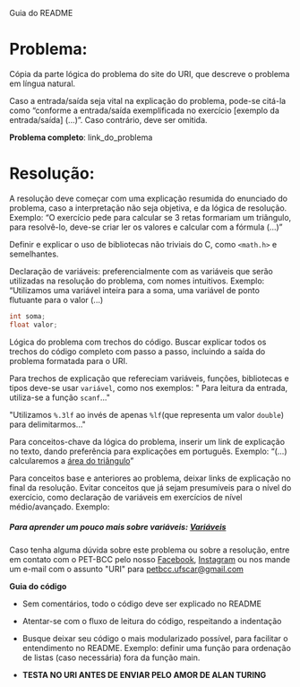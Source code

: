 Guia do README

# Problema:    
Cópia da parte lógica do problema do site do URI, que descreve o problema em língua natural.

Caso a entrada/saída seja vital na explicação do problema, pode-se citá-la como “conforme a entrada/saída exemplificada no exercício [exemplo da entrada/saída] (...)”. Caso contrário, deve ser omitida.

**Problema completo**: link_do_problema


# Resolução:
A resolução deve começar com uma explicação resumida do enunciado do problema, caso a interpretação não seja objetiva, e da lógica de resolução. Exemplo: “O exercício pede para calcular se 3 retas formariam um triângulo, para resolvê-lo, deve-se criar ler os valores e calcular com a fórmula (...)”

Definir e explicar o uso de bibliotecas não triviais do C, como `<math.h>` e semelhantes.

Declaração de variáveis: preferencialmente com as variáveis que serão utilizadas na resolução do problema, com nomes intuitivos. 
Exemplo: “Utilizamos uma variável inteira para a soma, uma variável de ponto flutuante para o valor (...)
```c
int soma;
float valor;
```

Lógica do problema com trechos do código. Buscar explicar todos os trechos do código completo com passo a passo, incluindo a saída do problema formatada para o URI.

Para trechos de explicação que refereciam variáveis, funções, bibliotecas e tipos deve-se usar `variável`, como nos exemplos:
" Para leitura da entrada, utiliza-se a função `scanf`..."

"Utilizamos `%.3lf` ao invés de apenas `%lf`(que representa um valor `double`) para delimitarmos..."


Para conceitos-chave da lógica do problema, inserir um link de explicação no texto, dando preferência para explicações em português.
Exemplo: “(...) calcularemos a [área do triângulo](link)”

Para conceitos base e anteriores ao problema, deixar links de explicação no final da resolução. Evitar conceitos que já sejam presumíveis para o nível do exercício, como declaração de variáveis em exercícios de nível médio/avançado.
Exemplo: 
##### Para aprender um pouco mais sobre variáveis: [Variáveis](http://linguagemc.com.br/variaveis-em-linguagem-c/)
    
Caso tenha alguma dúvida sobre este problema ou sobre a resolução, entre em contato com o PET-BCC pelo nosso
[Facebook](https://www.facebook.com/petbcc/),
[Instagram](https://www.instagram.com/petbcc.ufscar/)
ou nos mande um e-mail com o assunto "URI" para  petbcc.ufscar@gmail.com

**Guia do código**

 - Sem comentários, todo o código deve ser explicado no README

 - Atentar-se com o fluxo de leitura do código, respeitando a indentação

 - Busque deixar seu código o mais modularizado possível, para facilitar o entendimento no README.
 Exemplo: definir uma função para ordenação de listas (caso necessária) fora da função main.

 - **TESTA NO URI ANTES DE ENVIAR PELO AMOR DE ALAN TURING**
